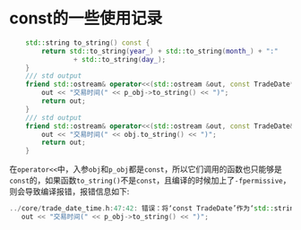 # const的一些使用记录
```c++
	std::string to_string() const {
		return std::to_string(year_) + std::to_string(month_) + ":"
				+ std::to_string(day_);
	}
	/// std output
	friend std::ostream& operator<<(std::ostream &out, const TradeDate* p_obj) {
		out << "交易时间(" << p_obj->to_string() << ")";
		return out;
	}
	/// std output
	friend std::ostream& operator<<(std::ostream &out, const TradeDate& obj) {
		out << "交易时间(" << obj.to_string() << ")";
		return out;
	}
```
在`operator<<`中，入参`obj`和`p_obj`都是`const`，所以它们调用的函数也只能够是`const`的，如果函数`to_string()`不是`const`，且编译的时候加上了`-fpermissive`，则会导致编译报错，报错信息如下:
```c++
../core/trade_date_time.h:47:42: 错误：将‘const TradeDate’作为‘std::string TradeDate::to_string()’的‘this’实参时丢弃了类型限定 [-fpermissive]
   out << "交易时间(" << p_obj->to_string() << ")";
```

